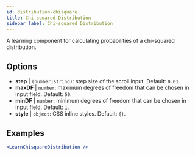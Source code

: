```yaml
---
id: distribution-chisquare
title: Chi-squared Distribution
sidebar_label: Chi-squared Distribution
---
```


A learning component for calculating probabilities of a chi-squared distribution.

## Options

* __step__ | `(number|string)`: step size of the scroll input. Default: `0.01`.
* __maxDF__ | `number`: maximum degrees of freedom that can be chosen in input field. Default: `50`.
* __minDF__ | `number`: minimum degrees of freedom that can be chosen in input field. Default: `1`.
* __style__ | `object`: CSS inline styles. Default: `{}`.


## Examples

```jsx live
<LearnChisquareDistribution />
```

